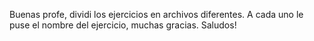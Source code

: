 Buenas profe, dividi los ejercicios en archivos diferentes. A cada uno le puse el nombre del ejercicio, muchas gracias. Saludos!
